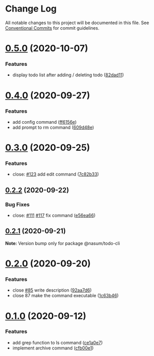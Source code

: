 # Change Log

All notable changes to this project will be documented in this file.
See [Conventional Commits](https://conventionalcommits.org) for commit guidelines.

# [0.5.0](https://github.com/nasum/todo-tools/compare/v0.4.0...v0.5.0) (2020-10-07)


### Features

* display todo list after adding / deleting todo ([82dad11](https://github.com/nasum/todo-tools/commit/82dad11405fe4806157751a82251a5834ca7d621))





# [0.4.0](https://github.com/nasum/todo-tools/compare/v0.3.0...v0.4.0) (2020-09-27)


### Features

* add config command ([ff6156e](https://github.com/nasum/todo-tools/commit/ff6156e98906213be7218c88c0e66e8293f34811))
* add prompt to rm command ([609d48e](https://github.com/nasum/todo-tools/commit/609d48e0adcc45418f91c300cc6fe5a978fc7831))





# [0.3.0](https://github.com/nasum/todo-tools/compare/v0.2.2...v0.3.0) (2020-09-25)


### Features

* close: [#123](https://github.com/nasum/todo-tools/issues/123) add edit command ([7c82b33](https://github.com/nasum/todo-tools/commit/7c82b33f4cc8fba0039b67ed1f9e23665498787c))





## [0.2.2](https://github.com/nasum/todo-tools/compare/v0.2.1...v0.2.2) (2020-09-22)


### Bug Fixes

* close: [#111](https://github.com/nasum/todo-tools/issues/111) [#117](https://github.com/nasum/todo-tools/issues/117) fix command ([e56ea66](https://github.com/nasum/todo-tools/commit/e56ea668c03b753463e4d1277fe3ef385ac71973))





## [0.2.1](https://github.com/nasum/todo-tools/compare/v0.2.0...v0.2.1) (2020-09-21)

**Note:** Version bump only for package @nasum/todo-cli





# [0.2.0](https://github.com/nasum/todo-tools/compare/v0.1.0...v0.2.0) (2020-09-20)


### Features

* close [#85](https://github.com/nasum/todo-tools/issues/85) write description ([92aa7d6](https://github.com/nasum/todo-tools/commit/92aa7d6f5048a0265b74ec2874a7a26f651b420a))
* close 87 make the command executable ([1c63b46](https://github.com/nasum/todo-tools/commit/1c63b466910ac5f3587c9bd58ada33b82ada1110))





# [0.1.0](https://github.com/nasum/todo-tools/compare/v0.0.25...v0.1.0) (2020-09-12)


### Features

* add grep function to ls command ([ce1a0e7](https://github.com/nasum/todo-tools/commit/ce1a0e7916936a4818520aa7c98ff2a5960f036e))
* implement archive command ([cfb00e1](https://github.com/nasum/todo-tools/commit/cfb00e17b251fed83103615f04f7a85013c1d817))
